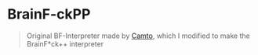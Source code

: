 # BrainF-ckPP

> Original BF-Interpreter made by [Camto](https://www.youtube.com/watch?v=4uNM73pfJn0), which I modified to make the BrainF*ck++ interpreter
